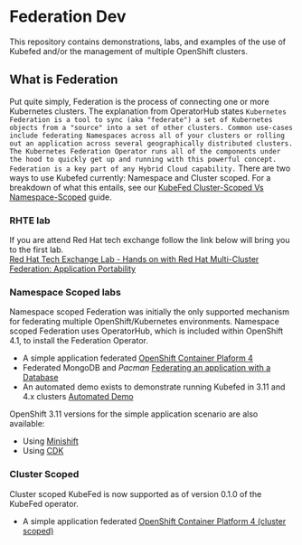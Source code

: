 # Federation Dev
This repository contains demonstrations, labs, and examples
of the use of Kubefed and/or the management of multiple OpenShift clusters.

## What is Federation
Put quite simply, Federation is the process of connecting one or more Kubernetes clusters. The explanation from OperatorHub states
``
Kubernetes Federation is a tool to sync (aka "federate") a set of Kubernetes objects from a "source" into a set of other clusters. Common use-cases include federating Namespaces across all of your clusters or rolling out an application across several geographically distributed clusters. The Kubernetes Federation Operator runs all of the components under the hood to quickly get up and running with this powerful concept. Federation is a key part of any Hybrid Cloud capability.
``
There are two ways to use Kubefed currently: Namespace and Cluster scoped.
For a breakdown of what this entails, see our [KubeFed Cluster-Scoped Vs Namespace-Scoped](docs/kubefed-scope.md) guide.

### RHTE lab
If you are attend Red Hat tech exchange follow the link below will bring you to the first lab.<br>
[Red Hat Tech Exchange Lab - Hands on with Red Hat Multi-Cluster Federation: Application Portability](./labs/README.md)<br>

### Namespace Scoped labs
Namespace scoped Federation was initially the only supported mechanism for federating
multiple OpenShift/Kubernetes environments. Namespace scoped Federation uses OperatorHub,
which is included within OpenShift 4.1, to install the Federation Operator.

* A simple application federated [OpenShift Container Plaform 4](./docs/ocp4-namespace-scoped.md)
* Federated MongoDB and *Pacman* [Federating an application with a Database](./federated-mongodb/README.md)
* An automated demo exists to demonstrate running Kubefed in 3.11 and 4.x clusters [Automated Demo](./automated-demo/README.md)

OpenShift 3.11 versions for the simple application scenario are also available:

* Using [Minishift](./docs/minishift.md)
* Using [CDK](./docs/cdk.md)

### Cluster Scoped
Cluster scoped KubeFed is now supported as of version 0.1.0 of the KubeFed
operator.

* A simple application federated [OpenShift Container Platform 4 (cluster scoped)](./docs/ocp4-cluster-scoped.md)
